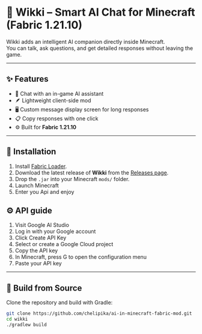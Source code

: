# 🧠 Wikki – Smart AI Chat for Minecraft (Fabric 1.21.10)

Wikki adds an intelligent AI companion directly inside Minecraft.  
You can talk, ask questions, and get detailed responses without leaving the game.

---

## ✨ Features
- 💬 Chat with an in-game AI assistant
- 🪶 Lightweight client-side mod
- 🖥️ Custom message display screen for long responses
- 📋 Copy responses with one click
- ⚙️ Built for **Fabric 1.21.10**

---

## 🧩 Installation

1. Install [Fabric Loader](https://fabricmc.net/use).
2. Download the latest release of **Wikki** from the [Releases page](../../releases).
3. Drop the `.jar` into your Minecraft `mods/` folder.
4. Launch Minecraft
5. Enter you Api and enjoy


## ⚙️ API guide

1. Visit Google AI Studio
2. Log in with your Google account
3. Click Create API Key
4. Select or create a Google Cloud project
5. Copy the API key
6. In Minecraft, press G to open the configuration menu
7. Paste your API key
---

## 🧱 Build from Source

Clone the repository and build with Gradle:

```bash
git clone https://github.com/chelipika/ai-in-minecraft-fabric-mod.git
cd wikki
./gradlew build
